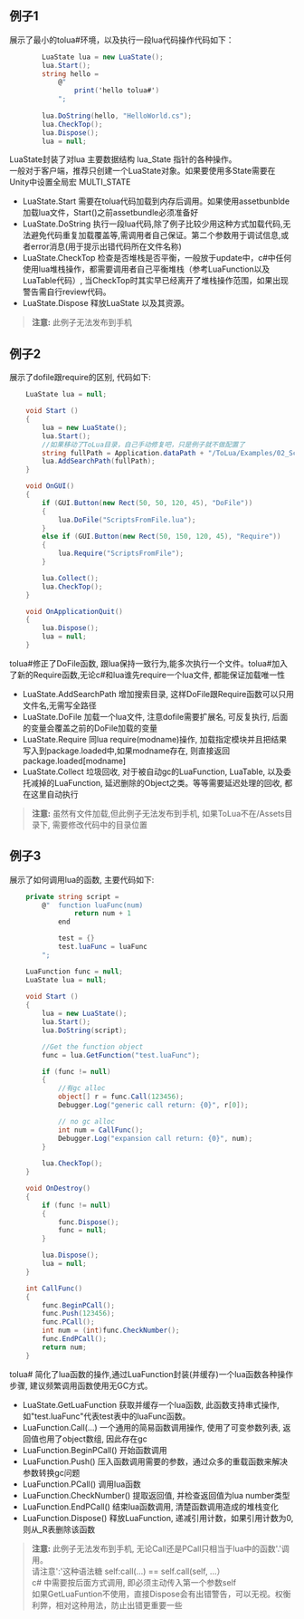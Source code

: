 ## 例子1
展示了最小的tolua#环境，以及执行一段lua代码操作代码如下：
``` csharp
        LuaState lua = new LuaState();
        lua.Start();
        string hello =
            @"                
                print('hello tolua#')                                  
            ";
        
        lua.DoString(hello, "HelloWorld.cs");
        lua.CheckTop();
        lua.Dispose();
        lua = null;
``` 
LuaState封装了对lua 主要数据结构 lua_State 指针的各种操作。<br>
一般对于客户端，推荐只创建一个LuaState对象。如果要使用多State需要在Unity中设置全局宏 MULTI_STATE<br>
* LuaState.Start 需要在tolua代码加载到内存后调用。如果使用assetbunblde加载lua文件，Start()之前assetbundle必须准备好<br>
* LuaState.DoString 执行一段lua代码,除了例子比较少用这种方式加载代码,无法避免代码重复加载覆盖等,需调用者自己保证。第二个参数用于调试信息,或者error消息(用于提示出错代码所在文件名称)<br>
* LuaState.CheckTop 检查是否堆栈是否平衡，一般放于update中，c#中任何使用lua堆栈操作，都需要调用者自己平衡堆栈（参考LuaFunction以及LuaTable代码）, 当CheckTop时其实早已经离开了堆栈操作范围，如果出现警告需自行review代码。<br>
* LuaState.Dispose 释放LuaState 以及其资源。<br>

> **注意:** 此例子无法发布到手机

## 例子2
展示了dofile跟require的区别, 代码如下:
``` csharp
    LuaState lua = null;

    void Start () 
    {      
        lua = new LuaState();                
        lua.Start();        
        //如果移动了ToLua目录，自己手动修复吧，只是例子就不做配置了
        string fullPath = Application.dataPath + "/ToLua/Examples/02_ScriptsFromFile";
        lua.AddSearchPath(fullPath);        
    }

    void OnGUI()
    {
        if (GUI.Button(new Rect(50, 50, 120, 45), "DoFile"))
        {
            lua.DoFile("ScriptsFromFile.lua");                        
        }
        else if (GUI.Button(new Rect(50, 150, 120, 45), "Require"))
        {            
            lua.Require("ScriptsFromFile");            
        }

        lua.Collect();
        lua.CheckTop();
    }

    void OnApplicationQuit()
    {
        lua.Dispose();
        lua = null;
    }
``` 
tolua#修正了DoFile函数, 跟lua保持一致行为,能多次执行一个文件。tolua#加入了新的Require函数,无论c#和lua谁先require一个lua文件, 都能保证加载唯一性<br>
* LuaState.AddSearchPath 增加搜索目录, 这样DoFile跟Require函数可以只用文件名,无需写全路径<br>
* LuaState.DoFile 加载一个lua文件, 注意dofile需要扩展名, 可反复执行, 后面的变量会覆盖之前的DoFile加载的变量<br>
* LuaState.Require 同lua require(modname)操作, 加载指定模块并且把结果写入到package.loaded中,如果modname存在, 则直接返回package.loaded[modname]<br>
* LuaState.Collect 垃圾回收, 对于被自动gc的LuaFunction, LuaTable, 以及委托减掉的LuaFunction, 延迟删除的Object之类。等等需要延迟处理的回收, 都在这里自动执行<br>

> **注意:** 虽然有文件加载,但此例子无法发布到手机, 如果ToLua不在/Assets目录下, 需要修改代码中的目录位置<br>

## 例子3
展示了如何调用lua的函数, 主要代码如下:
``` csharp
    private string script =
        @"  function luaFunc(num)                        
                return num + 1
            end

            test = {}
            test.luaFunc = luaFunc
        ";

    LuaFunction func = null;
    LuaState lua = null;
	
    void Start () 
    {
        lua = new LuaState();
        lua.Start();
        lua.DoString(script);

        //Get the function object
        func = lua.GetFunction("test.luaFunc");

        if (func != null)
        {
            //有gc alloc
            object[] r = func.Call(123456);
            Debugger.Log("generic call return: {0}", r[0]);

            // no gc alloc
            int num = CallFunc();
            Debugger.Log("expansion call return: {0}", num);
        }
                
        lua.CheckTop();
	}

    void OnDestroy()
    {
        if (func != null)
        {
            func.Dispose();
            func = null;
        }

        lua.Dispose();
        lua = null;
    }

    int CallFunc()
    {        
        func.BeginPCall();                
        func.Push(123456);
        func.PCall();        
        int num = (int)func.CheckNumber();                    
        func.EndPCall();
        return num;                
    }
``` 
tolua# 简化了lua函数的操作,通过LuaFunction封装(并缓存)一个lua函数各种操作步骤, 建议频繁调用函数使用无GC方式。
* LuaState.GetLuaFunction 获取并缓存一个lua函数, 此函数支持串式操作, 如"test.luaFunc"代表test表中的luaFunc函数。
* LuaFunction.Call(...) 一个通用的简易函数调用操作, 使用了可变参数列表, 返回值也用了object数组, 因此存在gc
* LuaFunction.BeginPCall() 开始函数调用
* LuaFunction.Push() 压入函数调用需要的参数，通过众多的重载函数来解决参数转换gc问题
* LuaFunction.PCall() 调用lua函数
* LuaFunction.CheckNumber() 提取返回值, 并检查返回值为lua number类型
* LuaFunction.EndPCall() 结束lua函数调用, 清楚函数调用造成的堆栈变化
* LuaFunction.Dispose() 释放LuaFunction, 递减引用计数，如果引用计数为0, 则从_R表删除该函数

> **注意:** 此例子无法发布到手机, 无论Call还是PCall只相当于lua中的函数'.'调用。<br>
请注意':'这种语法糖 self:call(...) == self.call(self, ...） <br>
c# 中需要按后面方式调用, 即必须主动传入第一个参数self<br>
如果GetLuaFuntion不使用，直接Dispose会有出错警告，可以无视。权衡利弊，相对这种用法，防止出错更重要一些

